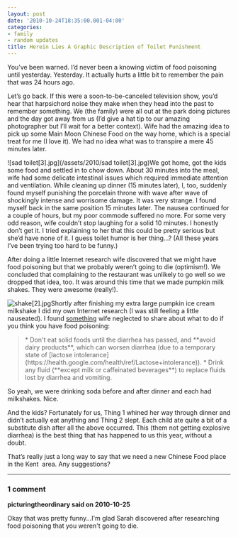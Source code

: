```yaml
---
layout: post
date: '2010-10-24T18:35:00.001-04:00'
categories:
- family
- random updates
title: Herein Lies A Graphic Description of Toilet Punishment
---
```



You’ve been warned. I’d never been a knowing victim of food poisoning until yesterday. Yesterday. It actually hurts a little bit to remember the pain that was 24 hours ago. 

Let’s go back. If this were a soon-to-be-canceled television show, you’d hear that harpsichord noise they make when they head into the past to remember something. We (the family) were all out at the park doing pictures and the day got away from us (I’d give a hat tip to our amazing photographer but I’ll wait for a better context). Wife had the amazing idea to pick up some Main Moon Chinese Food on the way home, which is a special treat for me (I love it). We had no idea what was to transpire a mere 45 minutes later.

![sad toilet[3].jpg](/assets/2010/sad toilet[3].jpg)We got home, got the kids some food and settled in to chow down. About 30 minutes into the meal, wife had some delicate intestinal issues which required immediate attention and ventilation. While cleaning up dinner (15 minutes later), I, too, suddenly found myself punishing the porcelain throne with wave after wave of shockingly intense and worrisome damage. It was very strange. I found myself back in the same position 15 minutes later. The nausea continued for a couple of hours, but my poor commode suffered no more. For some very odd reason, wife couldn’t stop laughing for a solid 10 minutes. I honestly don’t get it. I tried explaining to her that this could be pretty serious but she’d have none of it. I guess toilet humor is her thing...? (All these years I’ve been trying too hard to be funny.)

After doing a little Internet research wife discovered that we might have food poisoning but that we probably weren’t going to die (optimism!). We concluded that complaining to the restaurant was unlikely to go well so we dropped that idea, too. It was around this time that we made pumpkin milk shakes. They were awesome (really!). 

![shake[2].jpg](/assets/2010/shake[2].jpg)Shortly after finishing my extra large pumpkin ice cream milkshake I did my own Internet research (I was still feeling a little nauseated). I found [something](https://health.google.com/health/ref/Food+poisoning) wife neglected to share about what to do if you think you have food poisoning:
<blockquote>        * Don't eat solid foods until the diarrhea has passed, and **avoid dairy products**, which can worsen diarrhea (due to a temporary state of [lactose intolerance](https://health.google.com/health/ref/Lactose+intolerance)).       * Drink any fluid (**except milk or caffeinated beverages**) to replace fluids lost by diarrhea and vomiting.    

</blockquote>

So yeah, we were drinking soda before and after dinner and each had milkshakes. Nice.

And the kids? Fortunately for us, Thing 1 whined her way through dinner and didn’t actually eat anything and Thing 2 slept. Each child ate quite a bit of a substitute dish after all the above occurred. This (them not getting explosive diarrhea) is the best thing that has happened to us this year, without a doubt.

That’s really just a long way to say that we need a new Chinese Food place in the Kent&#160; area. Any suggestions?

---

### 1 comment

**picturingtheordinary said on 2010-10-25**

Okay that was pretty funny...I'm glad Sarah discovered after researching food poisoning that you weren't going to die.


